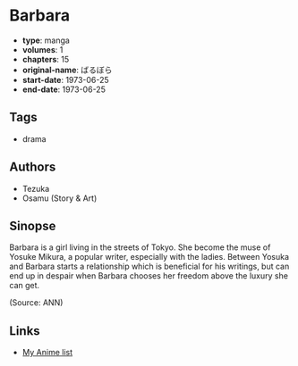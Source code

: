 # Barbara

-   **type**: manga
-   **volumes**: 1
-   **chapters**: 15
-   **original-name**: ばるぼら
-   **start-date**: 1973-06-25
-   **end-date**: 1973-06-25

## Tags

-   drama

## Authors

-   Tezuka
-   Osamu (Story & Art)

## Sinopse

Barbara is a girl living in the streets of Tokyo. She become the muse of Yosuke Mikura, a popular writer, especially with the ladies. Between Yosuka and Barbara starts a relationship which is beneficial for his writings, but can end up in despair when Barbara chooses her freedom above the luxury she can get.

(Source: ANN)

## Links

-   [My Anime list](https://myanimelist.net/manga/5402/Barbara)
